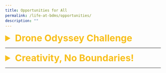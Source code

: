 ```yaml
---
title: Opportunities for All
permalink: /life-at-bdms/opportunities/
description: ""
---
```

<details> 
<summary style="color:#f8bf1c; font-size:30px;"><b>Drone Odyssey Challenge</b></summary>

<p>Our student took part in the Drone Odyssey Challenge, organised by Science Centre Singapore.  </p>

<p>The objective of the event aim to inculcate technical skillsets, critical thinking, and an appreciation of new and disruptive technologies relevant to the modern world.</p>

<p>A series of workshops and live demonstrations have been specially developed for both students and mentors to complement their learning journeys leading up to the competition proper. </p>

<p>Our students from the Infocomm Club did us proud by emerging champions and first-runners up!  Congratulations!  </p>

<p>Here are some photos:<br>
	<a href="https://issuu.com/bendemeersec/docs/try.pptx" target="_blank" >Drones Odyssey  2022</a></p>


</details>

<hr>

<details> 
<summary style="color:#f8bf1c; font-size:30px;"><b>Creativity, No Boundaries!</b></summary>



<p>Our student Chen Jia Le from Sec 3R2 participated in the “Creativity, No Boundaries!” National Children’s Story Writing Competition. She has done the school proud by clinching the Excellence Award.</p>

<p>A total of more than 1000 entries were submitted for the competition.</p>

<p>36 entries were shortlisted nationwide and our student 
 Chen Jiale’s entry《猫与蒲公英》(The Cat and the Dandelion) was one of those shortlisted.  She was awarded the Excellence Award.</p>

<p>The winning entries of the story writing competition were published as a series of Chinese graded readers.</p>

<p>The 18 graded readers (Grade 1 to 3) would be launched this year and distributed to the various Primary schools nationwide. </p>


<img src="/images/Departments/cl-competition-04.jpg" alt="Creative, No Boundaries! National Children's Story Writing Competition" style="width:600px" />


<p>Jiale attended the Award Presentation Ceremony cum Launching of the Chinese Graded Readers on 16 September 2022.  (See Photos below)</p>

<img src="/images/Departments/cl-creativebook-01.jpg" />
<br>
<img src="/images/Departments/cl-creativebook-02.jpg" />
<!--
![](/images/Departments/cl-creativebook-02.jpg)
-->

</details>

<hr>